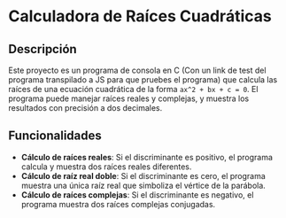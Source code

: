 # Calculadora de Raíces Cuadráticas

## Descripción

Este proyecto es un programa de consola en C (Con un link de test del programa transpilado a JS para que pruebes el programa) que calcula las raíces de una ecuación cuadrática de la forma `ax^2 + bx + c = 0`. El programa puede manejar raíces reales y complejas, y muestra los resultados con precisión a dos decimales.

## Funcionalidades

- **Cálculo de raíces reales**: Si el discriminante es positivo, el programa calcula y muestra dos raíces reales diferentes.
- **Cálculo de raíz real doble**: Si el discriminante es cero, el programa muestra una única raíz real que simboliza el vértice de la parábola.
- **Cálculo de raíces complejas**: Si el discriminante es negativo, el programa muestra dos raíces complejas conjugadas.
